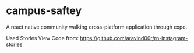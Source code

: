 # campus-saftey
A react native community walking cross-platform application through expo.

Used Stories View Code from: https://github.com/aravind00r/rn-instagram-stories
